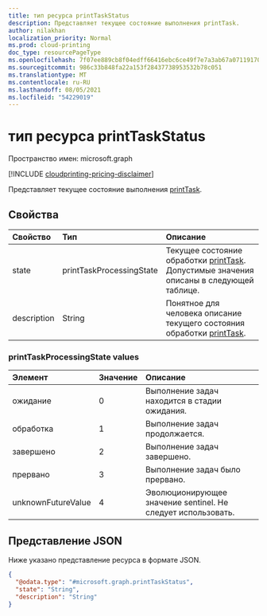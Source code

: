 ```yaml
---
title: тип ресурса printTaskStatus
description: Представляет текущее состояние выполнения printTask.
author: nilakhan
localization_priority: Normal
ms.prod: cloud-printing
doc_type: resourcePageType
ms.openlocfilehash: 7f07ee889cb8f04edff66416ebc6ce49f7e7a3ab67a07119170929fdc12cdf8c
ms.sourcegitcommit: 986c33b848fa22a153f28437738953532b78c051
ms.translationtype: MT
ms.contentlocale: ru-RU
ms.lasthandoff: 08/05/2021
ms.locfileid: "54229019"
---
```

# <a name="printtaskstatus-resource-type"></a>тип ресурса printTaskStatus

Пространство имен: microsoft.graph

[!INCLUDE [cloudprinting-pricing-disclaimer](../../includes/cloudprinting-pricing-disclaimer.md)]

Представляет текущее состояние выполнения [printTask](printtask.md). 

## <a name="properties"></a>Свойства
|Свойство|Тип|Описание|
|:---|:---|:---|
|state|printTaskProcessingState|Текущее состояние обработки [printTask](printtask.md). Допустимые значения описаны в следующей таблице.|
|description|String|Понятное для человека описание текущего состояния обработки [printTask](printtask.md).|

### <a name="printtaskprocessingstate-values"></a>printTaskProcessingState values

|Элемент|Значение|Описание|
|:---|:---|:---|
|ожидание|0|Выполнение задач находится в стадии ожидания.|
|обработка|1|Выполнение задач продолжается.|
|завершено|2|Выполнение задач завершено.|
|прервано|3|Выполнение задач было прервано.|
|unknownFutureValue|4 |Эволюционирующее значение sentinel. Не следует использовать.|

## <a name="json-representation"></a>Представление JSON
Ниже указано представление ресурса в формате JSON.
<!-- {
  "blockType": "resource",
  "@odata.type": "microsoft.graph.printTaskStatus"
}
-->
``` json
{
  "@odata.type": "#microsoft.graph.printTaskStatus",
  "state": "String",
  "description": "String"
}
```

